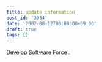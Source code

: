 ```yaml
---
title: update information
post_id: '3054'
date: '2002-08-12T00:00:00+09:00'
draft: true
tags: []
---
```


[Develop Software Force](/category/products/apps) .
